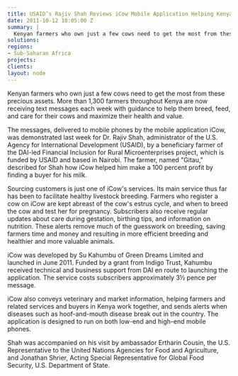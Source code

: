 ```yaml
---
title: USAID’s Rajiv Shah Reviews iCow Mobile Application Helping Kenyan Farmers
date: 2011-10-12 18:05:00 Z
summary: |
  Kenyan farmers who own just a few cows need to get the most from these precious assets. More than 1,300 farmers throughout Kenya are now receiving text messages each week with guidance to help them breed, feed, and care for their cows and maximize their health and value.
solutions:
regions:
- Sub-Saharan Africa
projects:
clients:
layout: node
---
```

Kenyan farmers who own just a few cows need to get the most from these precious assets. More than 1,300 farmers throughout Kenya are now receiving text messages each week with guidance to help them breed, feed, and care for their cows and maximize their health and value.

The messages, delivered to mobile phones by the mobile application iCow, was demonstrated last week for Dr. Rajiv Shah, administrator of the U.S. Agency for International Development (USAID), by a beneficiary farmer of the DAI-led Financial Inclusion for Rural Microenterprises project, which is funded by USAID and based in Nairobi. The farmer, named "Gitau," described for Shah how iCow helped him make a 100 percent profit by finding a buyer for his milk.

Sourcing customers is just one of iCow's services. Its main service thus far has been to facilitate healthy livestock breeding. Farmers who register a cow on iCow are kept abreast of the cow's estrus cycle, and when to breed the cow and test her for pregnancy. Subscribers also receive regular updates about care during gestation, birthing tips, and information on nutrition. These alerts remove much of the guesswork on breeding, saving farmers time and money and resulting in more efficient breeding and healthier and more valuable animals.

iCow was developed by Su Kahumbu of Green Dreams Limited and launched in June 2011. Funded by a grant from Indigo Trust, Kahumbu received technical and business support from DAI en route to launching the application. The service costs subscribers approximately 3½ pence per message.

iCow also conveys veterinary and market information, helping farmers and related services and buyers in Kenya work together, and sends alerts when diseases such as hoof-and-mouth disease break out in the country. The application is designed to run on both low-end and high-end mobile phones.

Shah was accompanied on his visit by ambassador Ertharin Cousin, the U.S. Representative to the United Nations Agencies for Food and Agriculture, and Jonathan Shrier, Acting Special Representative for Global Food Security, U.S. Department of State.
